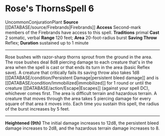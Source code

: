 ﻿---
actions: '[two-actions]'
area: 20-foot-radius burst
bloodline: null
component:
- Somatic
- Verbal
cost: null
deity: null
domain: null
duration: sustained up to 1 minute
element: null
heighten: 9th
heighten_level: 6, 9
id: '1294'
lesson: null
level: '6'
mystery: null
name: Rose's Thorns
patron_theme: null
range: 120 feet
rarity: Uncommon
requirement: null
rus_type_level: null
saving_throw: Reflex
school: Conjuration
source: '[[DATABASE/source/Firebrands|Firebrands]]'
target: null
tradition:
- Primal
trait:
- '[[DATABASE/trait/Conjuration|Conjuration]]'
- '[[DATABASE/trait/Plant|Plant]]'
- '[[DATABASE/trait/Uncommon|Uncommon]]'
trigger: null
type: Spell

---
# Rose's Thorns<span class="item-type">Spell 6</span>

<span class="trait-uncommon item-trait">Uncommon</span><span class="item-trait">Conjuration</span><span class="item-trait">Plant</span>
**Source** [[DATABASE/source/Firebrands|Firebrands]]
**Access** Second-mark members of the Firebrands have access to this spell.
**Traditions** primal
**Cast** <span class="action-icon">2</span> somatic, verbal
**Range** 120 feet; **Area** 20-foot-radius burst
**Saving Throw** Reflex; **Duration** sustained up to 1 minute

---
Rose bushes with razor-sharp thorns sprout from the ground in the area. The rose bushes deal 8d8 piercing damage to each creature that's in the area when the spell is cast or that ends its turn in the area (basic Reflex save). A creature that critically fails its saving throw also takes 1d8 [[DATABASE/condition/Persistent Damage|persistent bleed damage]] and is [[DATABASE/condition/Immobilized|immobilized]] for 1 round or until the creature [[DATABASE/action/Escape|Escapes]] (against your spell DC), whichever comes first. The area is difficult terrain and hazardous terrain. A creature that moves through the area takes 5 piercing damage for every square of that area it moves into. Each time you sustain this spell, the radius of the burst increases by 5 feet.

---
**Heightened (9th)** The initial damage increases to 12d8, the persistent bleed damage increases to 2d8, and the hazardous terrain damage increases to 8.